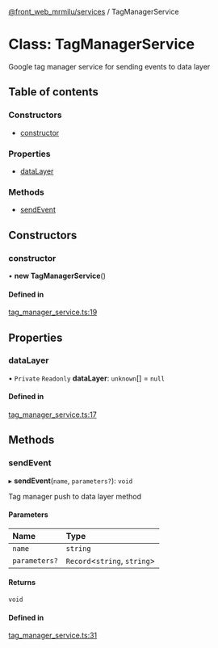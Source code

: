 [@front_web_mrmilu/services](../Services.md) / TagManagerService

# Class: TagManagerService

Google tag manager service for sending events to data layer

## Table of contents

### Constructors

- [constructor](TagManagerService.md#constructor)

### Properties

- [dataLayer](TagManagerService.md#datalayer)

### Methods

- [sendEvent](TagManagerService.md#sendevent)

## Constructors

### constructor

• **new TagManagerService**()

#### Defined in

[tag_manager_service.ts:19](https://github.com/mrmilu/front_web_mrmilu/blob/6eec38a/packages/services/src/tag_manager_service.ts#L19)

## Properties

### dataLayer

• `Private` `Readonly` **dataLayer**: `unknown`[] = `null`

#### Defined in

[tag_manager_service.ts:17](https://github.com/mrmilu/front_web_mrmilu/blob/6eec38a/packages/services/src/tag_manager_service.ts#L17)

## Methods

### sendEvent

▸ **sendEvent**(`name`, `parameters?`): `void`

Tag manager push to data layer method

#### Parameters

| Name          | Type                          |
| :------------ | :---------------------------- |
| `name`        | `string`                      |
| `parameters?` | `Record`<`string`, `string`\> |

#### Returns

`void`

#### Defined in

[tag_manager_service.ts:31](https://github.com/mrmilu/front_web_mrmilu/blob/6eec38a/packages/services/src/tag_manager_service.ts#L31)
